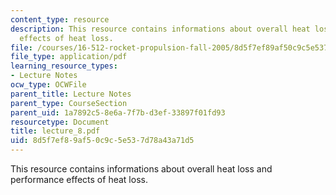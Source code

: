 ```yaml
---
content_type: resource
description: This resource contains informations about overall heat loss and performance
  effects of heat loss.
file: /courses/16-512-rocket-propulsion-fall-2005/8d5f7ef89af50c9c5e537d78a43a71d5_lecture_8.pdf
file_type: application/pdf
learning_resource_types:
- Lecture Notes
ocw_type: OCWFile
parent_title: Lecture Notes
parent_type: CourseSection
parent_uid: 1a7892c5-8e6a-7f7b-d3ef-33897f01fd93
resourcetype: Document
title: lecture_8.pdf
uid: 8d5f7ef8-9af5-0c9c-5e53-7d78a43a71d5
---
```

This resource contains informations about overall heat loss and performance effects of heat loss.

